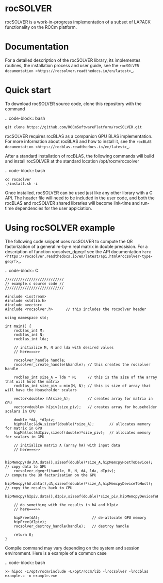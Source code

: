 # rocSOLVER

rocSOLVER is a work-in-progress implementation of a subset of LAPACK functionality on the ROCm platform. 

# Documentation

For a detailed description of the rocSOLVER library, its implementes routines, the installation process and user guide, see the
`rocSOLVER documentation <https://rocsolver.readthedocs.io/en/latest>`_.

# Quick start

To download rocSOLVER source code, clone this repository with the command

.. code-block:: bash

    git clone https://github.com/ROCmSoftwarePlatform/rocSOLVER.git

rocSOLVER requires rocBLAS as a companion GPU BLAS implementation. For more information about rocBLAS and how to
install it, see the `rocBLAS documentation <https://rocblas.readthedocs.io/en/latest>`_.

After a standard installation of rocBLAS, the following commands will build and install rocSOLVER at the standard location
/opt/rocm/rocsolver    

.. code-block:: bash

    cd rocsolver 
    ./install.sh -i

Once installed, rocSOLVER can be used just like any other library with a C API. 
The header file will need to be included in the user code, and both the rocBLAS and rocSOLVER shared libraries 
will become link-time and run-time dependencies for the user applciation.

# Using rocSOLVER example

The following code snippet uses rocSOLVER to compute the QR factorization of a general m-by-n real matrix in double precsision. 
For a description of function rocsolver_dgeqrf see the API documentation `here <https://rocsolver.readthedocs.io/en/latest/api.html#rocsolver-type-geqrf>`_.

.. code-block:: C

    ///////////////////////////
    // example.c source code //
    ///////////////////////////

    #include <iostream>
    #include <stdlib.h>
    #include <vector>
    #include <rocsolver.h>      // this includes the rocsolver header

    using namespace std;

    int main() {
        rocblas_int M;
        rocblas_int N;
        rocblas_int lda;

        // initialize M, N and lda with desired values
        // here===>>

        rocsolver_handle handle;
        rocsolver_create_handle(&handle); // this creates the rocsolver handle

        rocblas_int size_A = lda * N;     // this is the size of the array that will hold the matrix
        rocblas_int size_piv = min(M, N); // this is size of array that will have the Householder scalars   

        vector<double> hA(size_A);        // creates array for matrix in CPU
        vector<double> hIpiv(size_piv);   // creates array for householder scalars in CPU

        double *dA, *dIpiv;
        hipMalloc(&dA,sizeof(double)*size_A);       // allocates memory for matrix in GPU
        hipMalloc(&dIpiv,sizeof(double)*size_piv);  // allocates memory for scalars in GPU
  
        // initialize matrix A (array hA) with input data
        // here===>>

        hipMemcpy(dA,hA.data(),sizeof(double)*size_A,hipMemcpyHostToDevice); // copy data to GPU
        rocsolver_dgeqrf(handle, M, N, dA, lda, dIpiv);                      // compute the QR factorization on the GPU   
        hipMemcpy(hA.data(),dA,sizeof(double)*size_A,hipMemcpyDeviceToHost); // copy the results back to CPU
        hipMemcpy(hIpiv.data(),dIpiv,sizeof(double)*size_piv,hipMemcpyDeviceToHost);

        // do something with the results in hA and hIpiv
        // here===>>

        hipFree(dA);                        // de-allocate GPU memory 
        hipFree(dIpiv);
        rocsolver_destroy_handle(handle);   // destroy handle
  
        return 0;
    }

Compile command may vary depending on the system and session environment. Here is a example of a common case

.. code-block:: bash

    >> hipcc -I/opt/rocm/include -L/opt/rocm/lib -lrocsolver -lrocblas example.c -o example.exe            


